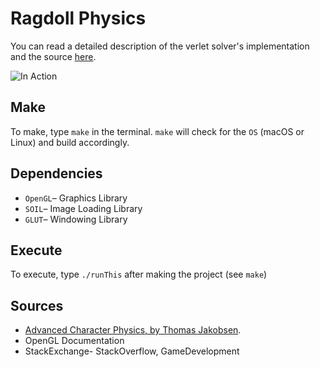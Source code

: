 # Ragdoll Physics
You can read a detailed description of the verlet solver's implementation and the source [here](http://life.inspirho.in/cg/dance-for-me/).

![In Action](http://life.inspirho.in/wp-content/uploads/2016/12/cloth.gif)


## Make
To make, type `make` in the terminal. `make` will check for the `OS` (macOS or Linux) and build accordingly.

## Dependencies
* `OpenGL`– Graphics Library
* `SOIL`– Image Loading Library
* `GLUT`– Windowing Library

## Execute
To execute, type `./runThis` after making the project (see `make`)

## Sources
* [Advanced Character Physics, by Thomas Jakobsen](https://www.cs.cmu.edu/afs/cs/academic/class/15462-s13/www/lec_slides/Jakobsen.pdf).
* OpenGL Documentation
* StackExchange- StackOverflow, GameDevelopment
